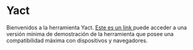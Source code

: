 # Yact
Bienvenidos a la herramienta Yact.
<A HREF="https://y17.000webhostapp.com/"> Este es un link </A> puede acceder a una versión mínima de demostración de la herramienta que posee una compatibilidad máxima con dispositivos y navegadores.
